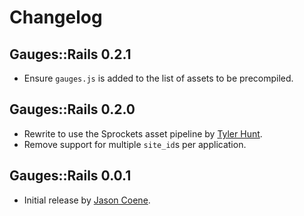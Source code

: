 # Changelog

## Gauges::Rails 0.2.1

* Ensure `gauges.js` is added to the list of assets to be precompiled.


## Gauges::Rails 0.2.0

* Rewrite to use the Sprockets asset pipeline by [Tyler Hunt][tyler].
* Remove support for multiple `site_id`s per application.


## Gauges::Rails 0.0.1

* Initial release by [Jason Coene][tyler].


[jason]: http://github.com/jcoene
[tyler]: http://github.com/tylerhunt
